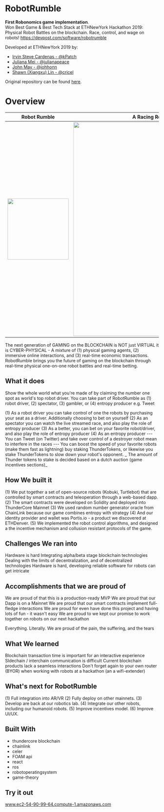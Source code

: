 # RobotRumble
**First Robonomics game implementation**.    
Won Best Game &amp; Best Tech Stack at ETHNewYork Hackathon 2019: Physical Robot Battles on the blockchain. Race, control, and wage on robots! https://devpost.com/software/robotrumble

Developed at ETHNewYork 2019 by: 
- [Irvin Steve Cardenas - @kPatch](https://github.com/kPatch)
- [Juliana Mei - @julianapeace](https://github.com/julianapeace)
- [John May - @johhonn](https://github.com/johhonn)
- [Shawn (Xiangxu) Lin - @cricel](https://github.com/cricel)

Original repository can be found [here](https://github.com/julianapeace/robotrumble).


# Overview
 Robot Rumble             |  A Racing Robot Game on the Blockchain
:-------------------------:|:-------------------------:
<img src="https://media.giphy.com/media/20NLMBm0BkUOwNljwv/giphy.gif" width="200">  |  <img src="https://challengepost-s3-challengepost.netdna-ssl.com/photos/production/software_photos/000/811/941/datas/gallery.jpg" width="700">

The next generation of GAMING on the BLOCKCHAIN is NOT just VIRTUAL it is CYBER-PHYSICAL - A mixture of (1) physical gaming agents, (2) immersive online interactions, and (3) real-time economic transactions. RobotRumble brings you the future of gaming on the blockchain through real-time physical one-on-one robot battles and real-time betting.

## What it does
Show the whole world what you're made of by claiming the number one spot as world's top robot driver. You can take part of RobotRumble as (1) robot driver, (2) spectator, (3) gambler, or (4) entropy producer e.g. Tweet

(1) As a robot driver you can take control of one the robots by purchasing your seat as a driver. Additionally choosing to bet on yourself (2) As an spectator you can watch the live streamed race, and also play the role of entropy producer (3) As a better, you can bet on your favorite robot/driver, and also play the role of entropy producer (4) As an entropy producer --- You can Tweet (on Twitter) and take over control of a destroyer robot mean to interfere in the races --- You can boost the speed of your favorite robots (make them fast as lightning) buy staking ThunderTokens, or likewise you stake ThunderTokens to slow down your robot's opponent. _ The amount of Thunder tokens to stake is decided based on a dutch auction (game incentives sections)_

## How We built it
(1) We put together a set of open-source robots (Kobuki, Turtlebot) that are controlled by smart contracts and teleoperation through a web-based dapp. (2) The smart contracts were developed on Solidity and deployed into ThunderCore Mainnet (3) We used random number generator oracle from ChainLink because our game combines entropy with strategy (4) And our identity provider and wallet was Portis.io - a product we discovered at ETHDenver. (5) We implemented the robot control algorithms, and designed a the incentive mechanism and collusion resistant protocols of the game.

## Challenges We ran into
Hardware is hard Integrating alpha/beta stage blockchain technologies Dealing with the limits of decentralization, and of decentralized technologies Hardware is hard, developing reliable software for robots can get intricate

## Accomplishments that we are proud of
We are proud of that this is a production-ready MVP We are proud that our Dapp is on a Mainnet We are proud that our smart contracts implement full-fledge interactions We are proud for even have done this project and having lots of fun - it wasn't easy We are proud to we kept our promise to work together on robots on our next hackathon

Everything. Literally. We are proud of the pain, the suffering, and the tears

## What We learned
Blockchain transaction time is important for an interactive experience SIdechain / interchain communication is difficult Current blockchain products lack a seamless interactions Don't forget again to your own router (BYOR) when working with robots at a hackathon (an a wifi-extender)

## What's next for RobotRumble
(1) Full integration into AR/VR (2) Fully deploy on other mainnets. (3) Develop are back at our robotics lab. (4) Integrate our other robots, including our humanoid robots. (5) Improve incentives model. (6) Improve UI/UX.

## Built With
- thundercore blockchain
- chainlink
- celer
- FOAM api
- react
- ros
- robotoperatingsystem
- game-theory

## Try it out
 www.ec2-54-90-99-64.compute-1.amazonaws.com
